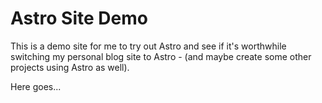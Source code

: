 # Astro Site Demo

This is a demo site for me to try out Astro and see if it's worthwhile switching my personal blog site to Astro -  (and maybe create some other projects using Astro as well).

Here goes...
